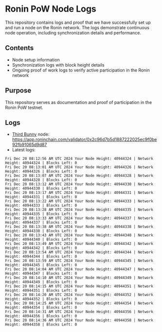 # Ronin PoW Node Logs

This repository contains logs and proof that we have successfully set up and run a node on the Ronin network. The logs demonstrate continuous node operation, including synchronization details and performance.

## Contents

- Node setup information
- Synchronization logs with block height details
- Ongoing proof of work logs to verify active participation in the Ronin network

## Purpose

This repository serves as documentation and proof of participation in the Ronin PoW testnet.

## Logs

- [Third Bunny](https://thirdbunny.xyz/) node: https://app.roninchain.com/validator/0x2c96d7b5d1887222025ec9f0be92fb91065d9d87
- Latest logs:
```
Fri Dec 20 08:12:56 AM UTC 2024 Your Node Height: 40944324 | Network Height: 40944324 | Blocks Left: 0
Fri Dec 20 08:13:01 AM UTC 2024 Your Node Height: 40944326 | Network Height: 40944326 | Blocks Left: 0
Fri Dec 20 08:13:07 AM UTC 2024 Your Node Height: 40944328 | Network Height: 40944328 | Blocks Left: 0
Fri Dec 20 08:13:12 AM UTC 2024 Your Node Height: 40944330 | Network Height: 40944330 | Blocks Left: 0
Fri Dec 20 08:13:17 AM UTC 2024 Your Node Height: 40944331 | Network Height: 40944331 | Blocks Left: 0
Fri Dec 20 08:13:22 AM UTC 2024 Your Node Height: 40944333 | Network Height: 40944333 | Blocks Left: 0
Fri Dec 20 08:13:28 AM UTC 2024 Your Node Height: 40944335 | Network Height: 40944335 | Blocks Left: 0
Fri Dec 20 08:13:33 AM UTC 2024 Your Node Height: 40944337 | Network Height: 40944337 | Blocks Left: 0
Fri Dec 20 08:13:38 AM UTC 2024 Your Node Height: 40944338 | Network Height: 40944338 | Blocks Left: 0
Fri Dec 20 08:13:43 AM UTC 2024 Your Node Height: 40944340 | Network Height: 40944340 | Blocks Left: 0
Fri Dec 20 08:13:49 AM UTC 2024 Your Node Height: 40944342 | Network Height: 40944342 | Blocks Left: 0
Fri Dec 20 08:13:54 AM UTC 2024 Your Node Height: 40944344 | Network Height: 40944344 | Blocks Left: 0
Fri Dec 20 08:13:59 AM UTC 2024 Your Node Height: 40944345 | Network Height: 40944345 | Blocks Left: 0
Fri Dec 20 08:14:04 AM UTC 2024 Your Node Height: 40944347 | Network Height: 40944347 | Blocks Left: 0
Fri Dec 20 08:14:10 AM UTC 2024 Your Node Height: 40944349 | Network Height: 40944349 | Blocks Left: 0
Fri Dec 20 08:14:15 AM UTC 2024 Your Node Height: 40944351 | Network Height: 40944351 | Blocks Left: 0
Fri Dec 20 08:14:20 AM UTC 2024 Your Node Height: 40944352 | Network Height: 40944352 | Blocks Left: 0
Fri Dec 20 08:14:25 AM UTC 2024 Your Node Height: 40944354 | Network Height: 40944354 | Blocks Left: 0
Fri Dec 20 08:14:31 AM UTC 2024 Your Node Height: 40944356 | Network Height: 40944356 | Blocks Left: 0
Fri Dec 20 08:14:36 AM UTC 2024 Your Node Height: 40944358 | Network Height: 40944358 | Blocks Left: 0
```
